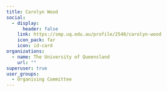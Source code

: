 ```yaml
---
title: Carolyn Wood
social:
  - display:
      header: false
    link: https://smp.uq.edu.au/profile/2548/carolyn-wood
    icon_pack: far
    icon: id-card
organizations:
  - name: The University of Queensland
    url: ""
superuser: true
user_groups:
  - Organising Committee
---
```

